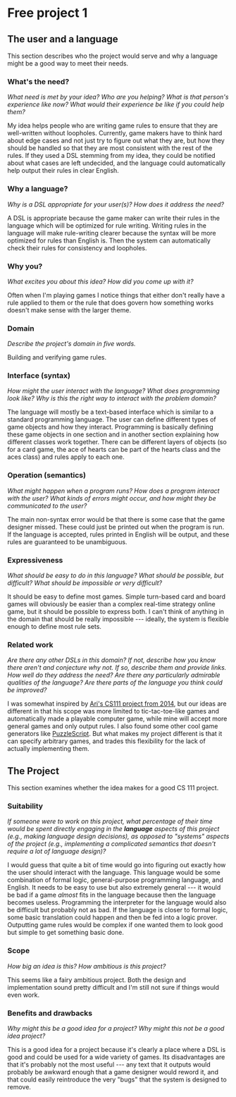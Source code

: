 # Free project 1

## The user and a language
This section describes who the project would serve and why a language might be a
good way to meet their needs.


### What's the need?
_What need is met by your idea? Who are you helping? What is that person's
experience like now? What would their experience be like if you could help 
them?_

My idea helps people who are writing game rules to ensure that they are
well-written without loopholes. Currently, game makers have to think hard about
edge cases and not just try to figure out what they are, but how they should be
handled so that they are most consistent with the rest of the rules. If they
used a DSL stemming from my idea, they could be notified about what cases are
left undecided, and the language could automatically help output their rules in
clear English.


### Why a language?
_Why is a DSL appropriate for your user(s)? How does it address the need?_

A DSL is appropriate because the game maker can write their rules in the
language which will be optimized for rule writing. Writing rules in the
language will make rule-writing clearer because the syntax will be more
optimized for rules than English is. Then the system can automatically check
their rules for consistency and loopholes.

### Why you?
_What excites you about this idea? How did you come up with it?_

Often when I'm playing games I notice things that either don't really have a
rule applied to them or the rule that does govern how something works doesn't
make sense with the larger theme.

### Domain
_Describe the project's domain in five words._

Building and verifying game rules.

### Interface (syntax)
_How might the user interact with the language? What does programming look 
like? Why is this the right way to interact with the problem domain?_ 

The language will mostly be a text-based interface which is similar to a
standard programming language. The user can define different types of game
objects and how they interact. Programming is basically defining these game
objects in one section and in another section explaining how different classes
work together. There can be different layers of objects (so for a card game,
the ace of hearts can be part of the hearts class and the aces class) and rules
apply to each one.

### Operation (semantics)
_What might happen when a program runs? How does a program interact with the
user? What kinds of errors might occur, and how might they be communicated to
the user?_

The main non-syntax error would be that there is some case that the game
designer missed. These could just be printed out when the program is run.
If the language is accepted, rules printed in English will be output, and these
rules are guaranteed to be unambiguous.

### Expressiveness
_What should be easy to do in this language? What should be possible, but
difficult? What should be impossible or very difficult?_

It should be easy to define most games. Simple turn-based card and board games
will obviously be easier than a complex real-time strategy online game, but it
should be possible to express both. I can't think of anything in the domain
that should be really impossible --- ideally, the system is flexible enough to
define most rule sets.

### Related work
_Are there any other DSLs in this domain? If not, describe how you know there
aren't and conjecture why not. If so, describe them and provide links. How well 
do they address the need? Are there any particularly admirable qualities of the
language? Are there parts of the language you think could be improved?_

I was somewhat inspired by [Ari's CS111 project from
2014](https://github.com/AriHC/RuleBook), but our ideas are different in that
his scope was more limited to tic-tac-toe-like games and automatically made a
playable computer game, while mine will accept more general games and only
output rules. I also found some other cool game generators like
[PuzzleScript](http://www.puzzlescript.net/editor.html). But what makes my
project different is that it can specify arbitrary games, and trades this
flexibility for the lack of actually implementing them.

## The Project
This section examines whether the idea makes for a good CS 111 project.


### Suitability
_If someone were to work on this project, what percentage of their time would be
spent directly engaging in the **language** aspects of this project (e.g.,
making language design decisions), as opposed to "systems" aspects of the
project (e.g., implementing a complicated semantics that doesn't require a lot
of language design)?_

I would guess that quite a bit of time would go into figuring out exactly how
the user should interact with the language. This language would be some
combination of formal logic, general-purpose programming language, and English.
It needs to be easy to use but also extremely general --- it would be bad if a
game _almost_ fits in the language because then the language becomes useless.
Programming the interpreter for the language would also be difficult but
probably not as bad. If the language is closer to formal logic, some basic
translation could happen and then be fed into a logic prover. Outputting game
rules would be complex if one wanted them to look good but simple to get
something basic done.

### Scope
_How big an idea is this? How ambitious is this project?_

This seems like a fairy ambitious project. Both the design and implementation
sound pretty difficult and I'm still not sure if things would even work.

### Benefits and drawbacks
_Why might this be a good idea for a project? Why might this not be a good idea 
project?_

This is a good idea for a project because it's clearly a place where a DSL is
good and could be used for a wide variety of games. Its disadvantages are that
it's probably not the most useful --- any text that it outputs would probably
be awkward enough that a game designer would reword it, and that could easily
reintroduce the very "bugs" that the system is designed to remove.

